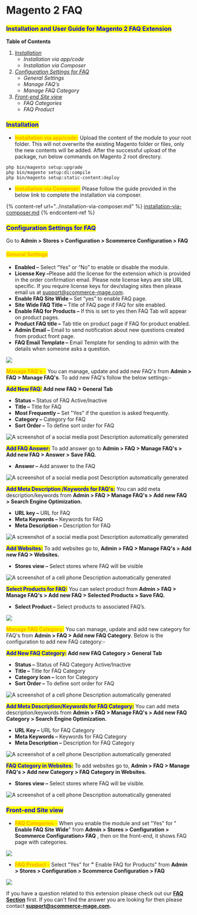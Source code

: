 # Magento 2 FAQ

### <mark style="color:blue;">Installation and User Guide for Magento 2 FAQ Extension</mark>

**Table of Contents**

1. [_Installation_ ](magento-2-faq.md#bookmark0)
   * _Installation via app/code_&#x20;
   * _Installation via Composer_
2. [_Configuration Settings for FAQ_ ](magento-2-faq.md#bookmark3)
   * _General Settings_&#x20;
   * _Manage FAQ's_&#x20;
   * _Manage FAQ Category_&#x20;
3. [_Front-end Site view_](magento-2-faq.md#bookmark7)[ ](magento-2-faq.md#bookmark7)
   * _FAQ Categories_&#x20;
   * _FAQ Product_&#x20;

### <mark style="color:blue;">Installation</mark> <a href="#bookmark0" id="bookmark0"></a>

* <mark style="color:orange;">**Installation via app/code:**</mark> Upload the content of the module to your root folder. This will not overwrite the existing Magento folder or files, only the new contents will be added. After the successful upload of the package, run below commands on Magento 2 root directory.

```
php bin/magento setup:upgrade
php bin/magento setup:di:compile
php bin/magento setup:static-content:deploy
```

* <mark style="color:orange;">**Installation via Composer:**</mark> Please follow the guide provided in the below link to complete the installation via composer.

{% content-ref url="../installation-via-composer.md" %}
[installation-via-composer.md](../installation-via-composer.md)
{% endcontent-ref %}

### <mark style="color:blue;">Configuration Settings for FAQ</mark> <a href="#bookmark3" id="bookmark3"></a>

Go to **Admin > Stores > Configuration > Scommerce Configuration > FAQ**

#### <mark style="color:orange;">General Settings</mark> <a href="#bookmark4" id="bookmark4"></a>

* **Enabled –** Select “Yes” or “No” to enable or disable the module.
* **License Key –**&#x50;lease add the license for the extension which is provided in the order confirmation email. Please note license keys are site URL specific. If you require license keys for dev/staging sites then please email us at [support@scommerce-mage.com](mailto:support@scommerce-mage.com).
* **Enable FAQ Site Wide –** Set “yes” to enable FAQ page.
* **Site Wide FAQ Title –** Title of FAQ page if FAQ for site enabled.
* **Enable FAQ for Products –** If this is set to yes then FAQ Tab will appear on product pages.
* **Product FAQ title –** Tab title on product page if FAQ for product enabled.
* **Admin Email –** Email to send notification about new questions created from product front page.
* **FAQ Email Template –** Email Template for sending to admin with the details when someone asks a question.

![](../../.gitbook/assets/faq_general.jpg)

<mark style="color:orange;">**Manage FAQ's -**</mark> You can manage, update and add new FAQ's from **Admin > FAQ > Manage FAQ's**. To add new FAQ's follow the below settings:-

<mark style="color:blue;">**Add New FAQ:**</mark>**&#x20;Add new FAQ > General Tab**

* **Status –** Status of FAQ Active/Inactive
* **Title –** Title for FAQ
* **Most Frequently –** Set "Yes" if the question is asked frequently.
* **Category –** Category for FAQ
* **Sort Order –** To define sort order for FAQ

![A screenshot of a social media post  Description automatically generated](<../../.gitbook/assets/10 (16)>)

<mark style="color:blue;">**Add FAQ Answer:**</mark> To add answer go to **Admin > FAQ > Manage FAQ's > Add new FAQ > Answer > Save FAQ.**

* **Answer –** Add answer to the FAQ

![A screenshot of a social media post  Description automatically generated](<../../.gitbook/assets/11 (1)>)

<mark style="color:blue;">**Add Meta Description /Keywords for FAQ's:**</mark> You can add meta description/keywords from **Admin > FAQ > Manage FAQ's > Add new FAQ > Search Engine Optimization.**

* **URL key –** URL for FAQ
* **Meta Keywords –** Keywords for FAQ
* **Meta Description –** Description for FAQ

![A screenshot of a social media post  Description automatically generated](<../../.gitbook/assets/12 (15)>)

<mark style="color:blue;">**Add Websites:**</mark> To add websites go to, **Admin > FAQ > Manage FAQ's > Add new FAQ > Websites.**

* **Stores view –** Select stores where FAQ will be visible

![A screenshot of a cell phone  Description automatically generated](<../../.gitbook/assets/13 (17)>)

<mark style="color:blue;">**Select Products for FAQ:**</mark> You can select product from **Admin > FAQ > Manage FAQ's > Add new FAQ > Selected Products > Save FAQ.**

* **Select Product –** Select products to associated FAQ’s.

![](../../.gitbook/assets/faq_selectproduct.jpg)

<mark style="color:orange;">**Manage FAQ Category:**</mark> You can manage, update and add new category for FAQ's from **Admin > FAQ > Add new FAQ Category**. Below is the configuration to add new FAQ category:-

<mark style="color:blue;">**Add New FAQ Category:**</mark>**&#x20;Add new FAQ Category > General Tab**

* **Status –** Status of FAQ Category Active/Inactive
* **Title –** Title for FAQ Category
* **Category Icon –** Icon for Category
* **Sort Order –** To define sort order for FAQ

![A screenshot of a cell phone  Description automatically generated](<../../.gitbook/assets/15 (1)>)

<mark style="color:blue;">**Add Meta Description/Keywords for FAQ Category:**</mark> You can add meta description/keywords from **Admin > FAQ > Manage FAQ's > Add new FAQ Category > Search Engine Optimization.**

* **URL Key –** URL for FAQ Category
* **Meta Keywords –** Keywords for FAQ Category
* **Meta Description –** Description for FAQ Category

![A screenshot of a cell phone  Description automatically generated](<../../.gitbook/assets/16 (8)>)

<mark style="color:blue;">**FAQ Category in Websites:**</mark> To add websites go to, **Admin > FAQ > Manage FAQ's > Add new Category > FAQ Category in Websites.**

* **Stores view –** Select stores where FAQ will be visible.

![A screenshot of a cell phone  Description automatically generated](<../../.gitbook/assets/17 (13)>)

### <mark style="color:blue;">Front-end Site view</mark> <a href="#bookmark7" id="bookmark7"></a>

* <mark style="color:orange;">**FAQ Categories -**</mark> When you enable the module and set "Yes" for " **Enable FAQ Site Wide**" from **Admin > Stores > Configuration > Scommerce Configuration> FAQ** , then on the front-end, it shows FAQ page with categories.

![](../../.gitbook/assets/faq_front1.jpg)

* <mark style="color:orange;">**FAQ Product -**</mark> Select "Yes" for **"** Enable FAQ for Products" from **Admin > Stores > Configuration > Scommerce Configuration > FAQ**

![](../../.gitbook/assets/faq_front2.jpg)

If you have a question related to this extension please check out our [**FAQ Section**](https://www.scommerce-mage.com/magento-2-faq.html#faq) first. If you can't find the answer you are looking for then please contact [**support@scommerce-mage.com**](mailto:core@scommerce-mage.com)**.**
